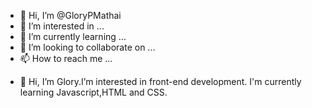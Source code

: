 - 👋 Hi, I’m @GloryPMathai
- 👀 I’m interested in ...
- 🌱 I’m currently learning ...
- 💞️ I’m looking to collaborate on ...
- 📫 How to reach me ...

<!---
GloryPMathai/GloryPMathai is a ✨ special ✨ repository because its `README.md` (this file) appears on your GitHub profile.
You can click the Preview link to take a look at your changes.
--->
- 👋 Hi, I’m Glory.I’m interested in front-end development. I'm currently learning Javascript,HTML and CSS.
